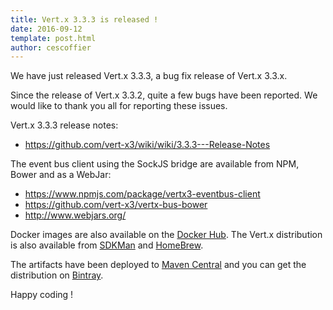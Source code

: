 ```yaml
---
title: Vert.x 3.3.3 is released !
date: 2016-09-12
template: post.html
author: cescoffier
---
```


We have just released Vert.x 3.3.3, a bug fix release of Vert.x 3.3.x.

Since the release of Vert.x 3.3.2, quite a few bugs have been reported. We would like to thank you all for reporting these issues.

Vert.x 3.3.3 release notes:

* https://github.com/vert-x3/wiki/wiki/3.3.3---Release-Notes

The event bus client using the SockJS bridge are available from NPM, Bower and as a WebJar:

* https://www.npmjs.com/package/vertx3-eventbus-client
* https://github.com/vert-x3/vertx-bus-bower
* http://www.webjars.org/

Docker images are also available on the [Docker Hub](https://hub.docker.com/u/vertx/). The Vert.x distribution is also available from [SDKMan](http://sdkman.io/index.html) and [HomeBrew](http://brew.sh/).

The artifacts have been deployed to [Maven Central](http://search.maven.org/#search%7Cga%7C1%7Cg%3A%22io.vertx%22%20AND%20v%3A%223.3.3%22) and you can get the distribution on [Bintray](https://bintray.com/vertx/downloads/distribution/3.3.3/view).

Happy coding !
